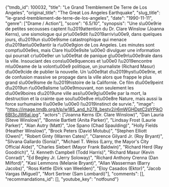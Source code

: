 {"tmdb_id": 100032, "title": "Le Grand Tremblement De Terre de Los Angeles", "original_title": "The Great Los Angeles Earthquake", "slug_title": "le-grand-tremblement-de-terre-de-los-angeles", "date": "1990-11-11", "genre": ["Drame / Action"], "score": "6.5/10", "synopsis": "Une s\u00e9rie de petites secousses captent l\u2019attention du Dr. Clare Winslow (Joanna Kerns), une sismologue qui pr\u00e9dit l\u2019arriv\u00e9, dans quelques jours, d\u2019un s\u00e9isme catastrophique qui menace d\u2019an\u00e9antir la  r\u00e9gion de Los Angeles. Les minutes sont compt\u00e9es, mais Clare h\u00e9site \u00e0 divulguer une information qui pourrait cr\u00e9er un \u00e9tat de panique g\u00e9n\u00e9rale dans la ville. Insouciant des cons\u00e9quences et \u00e0 l\u2019encontre m\u00eame de la volont\u00e9 politique, un journaliste (Richard Masur) d\u00e9cide de publier la nouvelle. Un \u00e9tat d\u2019hyst\u00e9rie, et de confusion massive se propage dans la ville alors que frappe le plus  grand s\u00e9isme de l\u2019histoire de la Californie. Ce film d\u00e9peint d\u2019un r\u00e9alisme \u00e9mouvant, non seulement les d\u00e9boires d\u2019une ville assi\u00e9g\u00e9e par la mort, la destruction et la crainte que soul\u00e8ve m\u00e8re Nature, mais aussi la force surhumaine li\u00e9e \u00e0 l\u2019instinct de survie.", "image": "https://image.tmdb.org/t/p/w185_and_h278_bestv2/r6mWGHDptC2pYPikO6BI3cJW6aI.jpg", "actors": ["Joanna Kerns (Dr. Clare Winslow)", "Dan Lauria (Steve Winslow)", "Bonnie Bartlett (Anita Parker)", "Lindsay Frost (Laurie Parker)", "Alan Autry (Matt)", "Joe Spano (Chad Spaulding)", "Holly Fields (Heather Winslow)", "Brock Peters (David Motubu)", "Stephen Elliott (Owen)", "Robert Ginty (Warren Cates)", "Clarence Gilyard Jr. (Roy Bryant)", "Silvana Gallardo (Sonia)", "Michael T. Weiss (Larry, the Mayor's City Official Aide)", "Charles Siebert (Mayor Frank Baldwin)", "Richard Herd (Ray Goodrich)", "J. Kenneth Campbell (Todd Harris)", "Richard Masur (Kevin Conrad)", "Ed Begley Jr. (Jerry Soloway)", "Richard Anthony Crenna (Dan Milford)", "Kasi Lemmons (Melanie Bryant)", "Allan Wasserman (Barry Jacobs)", "Ross Kettle (Dirk van Weelden)", "Eloy Casados (Ektor)", "Jacob Vargas (Miguel)", "Mort Sertner (Sam Lombardi)"], "comments": [], "recommandations_id": [], "youtube_key": "notfound"}